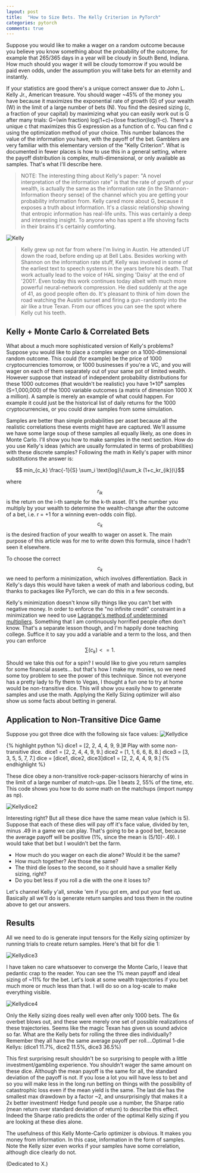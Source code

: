 ```yaml
---
layout: post
title:  "How to Size Bets. The Kelly Criterion in PyTorch"
categories: pytorch
comments: true
---
```

Suppose you would like to make a wager on a random outcome because you believe you know something about the probability of the outcome, for example that 265/365 days in a year will be cloudy in South Bend, Indiana. How much should you wager it will be cloudy tomorrow if you would be paid even odds, under the assumption you will take bets for an eternity and instantly.

If your statistics are good there's a unique correct answer due to John L. Kelly Jr., American treasure. You should wager ~45% of the money you have because it maximizes the exponential rate of growth (G) of your wealth (W) in the limit of a large number of bets (N). You find the desired sizing (c, a fraction of your capital) by maximizing what you can easily work out is G after many trials: G=(win fraction) log(1+c)+(lose fraction)log(1-c). There's a unique c that maximizes this G expression as a function of c. You can find c using the optimization method of your choice. This number balances the value of the information you have, with the payoff of the bet. Gamblers are very familiar with this elementary version of the "Kelly Criterion". What is documented in fewer places is how to use this in a general setting, where the payoff distribution is complex, multi-dimensional, or only available as samples. That's what I'll describe here.

>NOTE: The interesting thing about Kelly's paper: "A novel interpretation of the information rate" is that the rate of growth of your wealth, is actually the same as the information rate (in the Shannon - Information theory sense) of the channel which you are getting your probability information from. Kelly cared more about G, because it exposes a truth about information. It's a classic relationship showing that entropic information has real-life units. This was certainly a deep and interesting insight. To anyone who has spent a life shoving facts in their brains it's certainly comforting. 

![Kelly](/assets/kelly.jpg)

>Kelly  grew up not far from where I'm living in Austin. He attended UT down the road, before ending up at Bell Labs. Besides working with Shannon on the information rate stuff, Kelly was involved in some of the earliest text to speech systems in the years before his death. That work actually lead to the voice of HAL singing 'Daisy' at the end of '2001'. Even today this work continues today albeit with much more powerful neural-network compression. He died suddenly at the age of 41, as good people often do. It's pleasant to think of him down the road watching the Austin sunset and firing a gun - randomly into the air like a true Texan. From our offices you can see the spot where Kelly cut his teeth.

## Kelly + Monte Carlo & Correlated Bets

What about a much more sophisticated version of Kelly's problems? Suppose you would like to place a complex wager on a 1000-dimensional random outcome. This could (for example) be the price of 1000 cryptocurrencies tomorrow, or 1000 businesses if you're a VC, and you will wager on each of them separately out of your same pot of limited wealth. However suppose that instead of independent probability distributions for these 1000 outcomes (that wouldn't be realistic) you have 1*10⁶ samples (S=1,000,000) of the 1000 variable outcomes (a matrix of dimension 1000 X a million). A sample is merely an example of what could happen. For example it could just be the historical list of daily returns for the 1000 cryptocurrencies, or you could draw samples from some simulation.

Samples are better than simple probabilities per asset because all the realistic correlations these events might have are captured. We'll assume we have some large soup of these samples all equally likely, as one does in Monte Carlo. I'll show you how to make samples in the next section. How do you use Kelly's ideas (which are usually formulated in terms of probabilities) with these discrete samples? Following the math in Kelly's paper with minor substitutions the answer is:

$$ min_{c_k} \frac{-1}{S} \sum_i \text{log}\{\sum_k (1+c_kr_{ik})\}$$

where $$ r_{ik} $$ is the return on the i-th sample for the k-th asset. (It's the number you multiply by your wealth to determine the wealth-change after the outcome of a bet, i.e. r = +1 for a winning even-odds coin flip). $$ c_k $$ is the desired fraction of your wealth to wager on asset k. The main purpose of this article was for me to write down this formula, since I hadn't seen it elsewhere.

To choose the correct $$ c_k $$ we need to perform a minimization, which involves differentiation. Back in Kelly's days this would have taken a week of math and laborious coding, but thanks to packages like PyTorch, we can do this in a few seconds.

Kelly's minimization doesn't know silly things like you can't bet with negative money. In order to enforce the "no infinite credit" constraint in a minimization we need to use [Lagrange's method of undetermined multipliers](https://en.wikipedia.org/wiki/Lagrange_multiplier). Something that I am continuously horrified people often don't know. That's a separate lesson though, and I'm happily done teaching college. Suffice it to say you add a variable and a term to the loss, and then you can enforce $$\sum(c_k) <= 1.$$

<script src="https://gist.github.com/jparkhill/b16e3c0055b9dd29146d9c4300f5a7d3.js"></script>

Should we take this out for a spin? I would like to give you return samples for some financial assets… but that's how I make my monies, so we need some toy problem to see the power of this technique. Since not everyone has a pretty lady to fly them to Vegas, I thought a fun one to try at home would be non-transitive dice. This will show you easily how to generate samples and use the math. Applying the Kelly Sizing optimizer will also show us some facts about betting in general. 

## Application to Non-Transitive Dice Game

Suppose you got three dice with the following six face values:
![Kellydice](/assets/dice.png)

{% highlight python %}
dice1 = [2, 2, 4, 4, 9, 9.]# Play with some non-transitive dice. 
dice1 = [2, 2, 4, 4, 9, 9.]
dice2 = [1, 1, 6, 6, 8, 8.]
dice3 = [3, 3, 5, 5, 7, 7.]
dice = [dice1, dice2, dice3]dice1 = [2, 2, 4, 4, 9, 9.]
{% endhighlight %}

These dice obey a non-transitive rock-paper-scissors hierarchy of wins in the limit of a large number of match-ups. Die 1 beats 2, 55% of the time, etc. This code shows you how to do some math on the matchups (import numpy as np).

![Kellydice2](/assets/dice_trials.png)

Interesting right? But all these dice have the same mean value (which is 5). Suppose that each of these dies will pay off it's face value, divided by ten, minus .49 in a game we can play. That's going to be a good bet, because the average payoff will be positive (1%, since the mean is (5/10)-.49). I would take that bet but I wouldn't bet the farm.

- How much do you wager on each die alone? Would it be the same? 
- How much together? Are those the same? 
- The third die loses to the second, so it should have a smaller Kelly sizing, right? 
- Do you bet less if you roll a die with the one it loses to?

Let's channel Kelly y'all, smoke 'em if you got em, and put your feet up. Basically all we'll do is generate return samples and toss them in the routine above to get our answers.

## Results

All we need to do is generate input tensors for the Kelly sizing optimizer by running trials to create return samples. Here's that bit for die 1:

![Kellydice3](/assets/dice_trials2.png)

I have taken no care whatsoever to converge the Monte Carlo, I leave that pedantic crap to the reader. You can see the 1% mean payoff and ideal sizing of ~11% for the bet. Let's look at some wealth trajectories if you bet much more or much less than that. I will do so on a log-scale to make everything visible.

![Kellydice4](/assets/dice_trials3.png)

Only the Kelly sizing does really well even after only 1000 bets. The 6x overbet blows out, and these were merely one set of possible realizations of these trajectories. Seems like the magic Texan has given us sound advice so far. What are the Kelly bets for rolling the three dies individually? Remember they all have the same average payoff per roll….Optimal 1-die Kellys: (dice1 11.7%, dice2 11.5%, dice3 36.5%)

This first surprising result shouldn't be so surprising to people with a little investment/gambling experience. You shouldn't wager the same amount on these dice. Although the mean payoff is the same for all, the standard deviation of the payoff is not. If you lose a lot you will have less to bet and so you will make less in the long run betting on things with the possibility of catastrophic loss even if the mean yield is the same. The last die has the smallest max drawdown by a factor ~2, and unsurprisingly that makes it a 2x better investment! Hedge fund people use a number, the Sharpe ratio (mean return over standard deviation of return) to describe this effect. Indeed the Sharpe ratio predicts the order of the optimal Kelly sizing if you are looking at these dies alone.

The usefulness of this Kelly Monte-Carlo optimizer is obvious. It makes you money from information. In this case, information in the form of samples. Note the Kelly sizer even works if your samples have some correlation, although dice clearly do not.

(Dedicated to X.)
